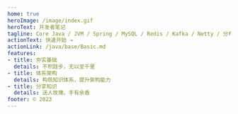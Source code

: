 ```yaml
---
home: true
heroImage: /image/index.gif
heroText: 开发者笔记
tagline: Core Java / JVM / Spring / MySQL / Redis / Kafka / Netty / 分布式系统 / 系统架构
actionText: 快速开始 →
actionLink: /java/base/Basic.md
features:
- title: 夯实基础
  details: 不积跬步，无以至千里
- title: 体系架构
  details: 构筑知识体系，提升架构能力
- title: 分享知识
  details: 送人玫瑰，手有余香
footer: © 2023
---
```


